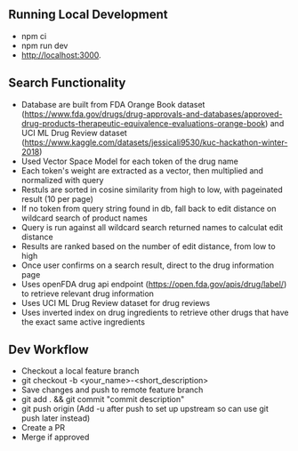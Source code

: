## Running Local Development

- npm ci
- npm run dev
- [http://localhost:3000](http://localhost:3000).

## Search Functionality

- Database are built from FDA Orange Book dataset (https://www.fda.gov/drugs/drug-approvals-and-databases/approved-drug-products-therapeutic-equivalence-evaluations-orange-book)
  and UCI ML Drug Review dataset (https://www.kaggle.com/datasets/jessicali9530/kuc-hackathon-winter-2018)
- Used Vector Space Model for each token of the drug name
- Each token's weight are extracted as a vector, then multiplied and normalized with query
- Restuls are sorted in cosine similarity from high to low, with pageinated result (10 per page)
- If no token from query string found in db, fall back to edit distance on wildcard search of product names
- Query is run against all wildcard search returned names to calculat edit distance
- Results are ranked based on the number of edit distance, from low to high
- Once user confirms on a search result, direct to the drug information page
- Uses openFDA drug api endpoint (https://open.fda.gov/apis/drug/label/) to retrieve relevant drug information
- Uses UCI ML Drug Review dataset for drug reviews
- Uses inverted index on drug ingredients to retrieve other drugs that have the exact same active ingredients

## Dev Workflow

- Checkout a local feature branch
- git checkout -b <your_name>-<short_description>
- Save changes and push to remote feature branch
- git add . && git commit "commit description"
- git push origin <feature-branch-name> (Add -u after push to set up upstream so can use git push later instead)
- Create a PR
- Merge if approved
